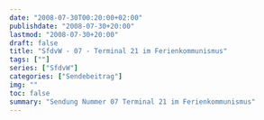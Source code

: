 ```yaml
---
date: "2008-07-30T00:20:00+02:00"
publishdate: "2008-07-30+20:00"
lastmod: "2008-07-30+20:00"
draft: false
title: "SfdvW - 07 - Terminal 21 im Ferienkommunismus"
tags: [""]
series: ["SfdvW"]
categories: ["Sendebeitrag"]
img: ""
toc: false
summary: "Sendung Nummer 07 Terminal 21 im Ferienkommunismus"
---
```


<div id="example"></div>
<script src="https://cdn.podlove.org/web-player/embed.js"></script>

<script>
  podlovePlayer('#example', '/blog/sfdvw07.json');
</script>
